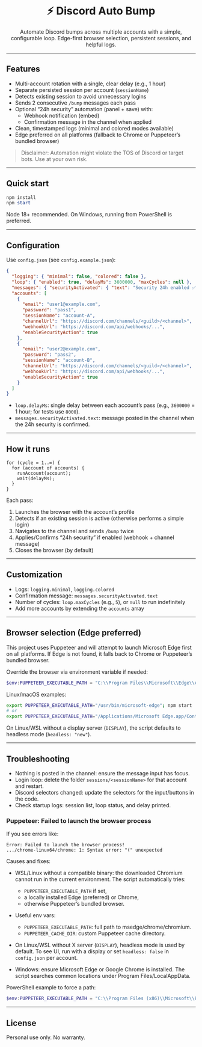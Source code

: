<div align="center">

# ⚡ Discord Auto Bump

Automate Discord bumps across multiple accounts with a simple, configurable loop. Edge-first browser selection, persistent sessions, and helpful logs.

</div>

---

## Features

- Multi-account rotation with a single, clear delay (e.g., 1 hour)
- Separate persisted session per account (`sessionName`)
- Detects existing session to avoid unnecessary logins
- Sends 2 consecutive `/bump` messages each pass
- Optional “24h security” automation (panel + save) with:
  - Webhook notification (embed)
  - Confirmation message in the channel when applied
- Clean, timestamped logs (minimal and colored modes available)
- Edge preferred on all platforms (fallback to Chrome or Puppeteer’s bundled browser)

> Disclaimer: Automation might violate the TOS of Discord or target bots. Use at your own risk.

---

## Quick start

```powershell
npm install
npm start
```

Node 18+ recommended. On Windows, running from PowerShell is preferred.

---

## Configuration

Use `config.json` (see `config.example.json`):

```json
{
  "logging": { "minimal": false, "colored": false },
  "loop": { "enabled": true, "delayMs": 3600000, "maxCycles": null },
  "messages": { "securityActivated": { "text": "Security 24h enabled ✅" } },
  "accounts": [
    {
      "email": "user1@example.com",
      "password": "pass1",
      "sessionName": "account-A",
      "channelUrl": "https://discord.com/channels/<guild>/<channel>",
      "webhookUrl": "https://discord.com/api/webhooks/...",
      "enableSecurityAction": true
    },
    {
      "email": "user2@example.com",
      "password": "pass2",
      "sessionName": "account-B",
      "channelUrl": "https://discord.com/channels/<guild>/<channel>",
      "webhookUrl": "https://discord.com/api/webhooks/...",
      "enableSecurityAction": true
    }
  ]
}
```

- `loop.delayMs`: single delay between each account’s pass (e.g., `3600000` = 1 hour; for tests use `8000`).
- `messages.securityActivated.text`: message posted in the channel when the 24h security is confirmed.

---

## How it runs

```text
for (cycle = 1..∞) {
  for (account of accounts) {
    runAccount(account);
    wait(delayMs);
  }
}
```

Each pass:
1) Launches the browser with the account’s profile
2) Detects if an existing session is active (otherwise performs a simple login)
3) Navigates to the channel and sends `/bump` twice
4) Applies/Confirms “24h security” if enabled (webhook + channel message)
5) Closes the browser (by default)

---

## Customization

- Logs: `logging.minimal`, `logging.colored`
- Confirmation message: `messages.securityActivated.text`
- Number of cycles: `loop.maxCycles` (e.g., `5`), or `null` to run indefinitely
- Add more accounts by extending the `accounts` array

---

## Browser selection (Edge preferred)

This project uses Puppeteer and will attempt to launch Microsoft Edge first on all platforms. If Edge is not found, it falls back to Chrome or Puppeteer’s bundled browser.

Override the browser via environment variable if needed:

```powershell
$env:PUPPETEER_EXECUTABLE_PATH = "C:\\Program Files\\Microsoft\\Edge\\Application\\msedge.exe"; npm start
```

Linux/macOS examples:

```bash
export PUPPETEER_EXECUTABLE_PATH="/usr/bin/microsoft-edge"; npm start
# or
export PUPPETEER_EXECUTABLE_PATH="/Applications/Microsoft Edge.app/Contents/MacOS/Microsoft Edge"; npm start
```

On Linux/WSL without a display server (`DISPLAY`), the script defaults to headless mode (`headless: "new"`).

---

## Troubleshooting

- Nothing is posted in the channel: ensure the message input has focus.
- Login loop: delete the folder `sessions/<sessionName>` for that account and restart.
- Discord selectors changed: update the selectors for the input/buttons in the code.
- Check startup logs: session list, loop status, and delay printed.

### Puppeteer: Failed to launch the browser process

If you see errors like:

```
Error: Failed to launch the browser process!
.../chrome-linux64/chrome: 1: Syntax error: "(" unexpected
```

Causes and fixes:

- WSL/Linux without a compatible binary: the downloaded Chromium cannot run in the current environment. The script automatically tries:
  - `PUPPETEER_EXECUTABLE_PATH` if set,
  - a locally installed Edge (preferred) or Chrome,
  - otherwise Puppeteer’s bundled browser.

- Useful env vars:
  - `PUPPETEER_EXECUTABLE_PATH`: full path to msedge/chrome/chromium.
  - `PUPPETEER_CACHE_DIR`: custom Puppeteer cache directory.

- On Linux/WSL without X server (`DISPLAY`), headless mode is used by default. To see UI, run with a display or set `headless: false` in `config.json` per account.

- Windows: ensure Microsoft Edge or Google Chrome is installed. The script searches common locations under Program Files/LocalAppData.

PowerShell example to force a path:

```powershell
$env:PUPPETEER_EXECUTABLE_PATH = "C:\\Program Files (x86)\\Microsoft\\Edge\\Application\\msedge.exe"; npm start
```

---

## License

Personal use only. No warranty.

